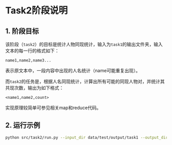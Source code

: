 # Task2阶段说明

## 1. 阶段目标
该阶段（`task2`）的目标是统计人物同现统计，输入为`task1`的输出文件夹，输入文本的每一行的格式如下：

```
name1,name2,name3...
```

表示原文本中，一段内容中出现的人名统计（name可能重复出现）。

而`task2`的任务是，根据人名同现统计，计算出所有可能的同现人物对，并统计其共现次数，输出为如下格式：
```
<name1,name2,count>
```

实现原理较简单可参见相关map和reduce代码。

## 2. 运行示例
```bash
python src/task2/run.py --input_dir data/test/output/task1 --output_dir data/test/output/task2
```
